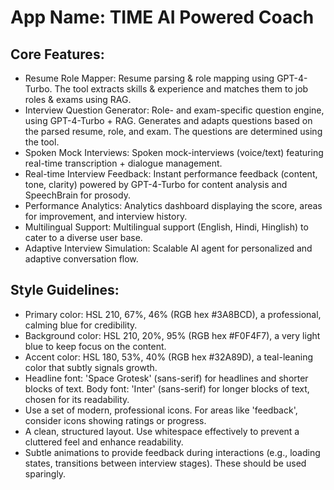 # **App Name**: TIME AI Powered Coach

## Core Features:

- Resume Role Mapper: Resume parsing & role mapping using GPT-4-Turbo. The tool extracts skills & experience and matches them to job roles & exams using RAG.
- Interview Question Generator: Role- and exam-specific question engine, using GPT-4-Turbo + RAG. Generates and adapts questions based on the parsed resume, role, and exam. The questions are determined using the tool.
- Spoken Mock Interviews: Spoken mock-interviews (voice/text) featuring real-time transcription + dialogue management.
- Real-time Interview Feedback: Instant performance feedback (content, tone, clarity) powered by GPT-4-Turbo for content analysis and SpeechBrain for prosody.
- Performance Analytics: Analytics dashboard displaying the score, areas for improvement, and interview history.
- Multilingual Support: Multilingual support (English, Hindi, Hinglish) to cater to a diverse user base.
- Adaptive Interview Simulation: Scalable AI agent for personalized and adaptive conversation flow.

## Style Guidelines:

- Primary color: HSL 210, 67%, 46% (RGB hex #3A8BCD), a professional, calming blue for credibility.
- Background color: HSL 210, 20%, 95% (RGB hex #F0F4F7), a very light blue to keep focus on the content.
- Accent color: HSL 180, 53%, 40% (RGB hex #32A89D), a teal-leaning color that subtly signals growth.
- Headline font: 'Space Grotesk' (sans-serif) for headlines and shorter blocks of text. Body font: 'Inter' (sans-serif) for longer blocks of text, chosen for its readability.
- Use a set of modern, professional icons. For areas like 'feedback', consider icons showing ratings or progress.
- A clean, structured layout. Use whitespace effectively to prevent a cluttered feel and enhance readability.
- Subtle animations to provide feedback during interactions (e.g., loading states, transitions between interview stages). These should be used sparingly.
